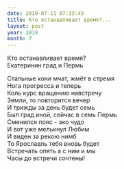 ```yaml
---
date: 2019-07-11 07:33:49
title: Кто останавливает время?...
layout: post
year: 2019
month: 7
---
```

Кто останавливает время?<br/>
Екатеринин град и Пермь<br/>
<!--more-->
Стальные кони мчат, жмёт в стремя<br/>
Нога прогресса и теперь<br/>
Коль курс вращению навстречу<br/>
Земли, то повторится вечер<br/>
И трижды за день будет семь<br/>
Был град иной, сейчас в семь Пермь<br/>
Сменился пояс - эко чудо<br/>
И вот уже мелькнул Любим<br/>
И виден за рекою нимб<br/>
То Ярославль тебя вновь будет<br/>
Встречать опять а с ним и мы<br/>
Часы до встречи сочтены!<br/>